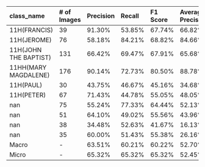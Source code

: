 | class_name            | # of Images   | Precision   | Recall   | F1 Score   | Average Precision   |
|:----------------------|:--------------|:------------|:---------|:-----------|:--------------------|
| 11H(FRANCIS)          | 39            | 91.30%      | 53.85%   | 67.74%     | 66.82%              |
| 11H(JEROME)           | 76            | 58.18%      | 84.21%   | 68.82%     | 84.66%              |
| 11H(JOHN THE BAPTIST) | 131           | 66.42%      | 69.47%   | 67.91%     | 65.68%              |
| 11HH(MARY MAGDALENE)  | 176           | 90.14%      | 72.73%   | 80.50%     | 88.78%              |
| 11H(PAUL)             | 30            | 43.75%      | 46.67%   | 45.16%     | 34.68%              |
| 11H(PETER)            | 67            | 71.43%      | 44.78%   | 55.05%     | 48.05%              |
| nan                   | 75            | 55.24%      | 77.33%   | 64.44%     | 52.13%              |
| nan                   | 51            | 64.10%      | 49.02%   | 55.56%     | 43.96%              |
| nan                   | 38            | 34.48%      | 52.63%   | 41.67%     | 16.13%              |
| nan                   | 35            | 60.00%      | 51.43%   | 55.38%     | 26.16%              |
| Macro                 | -             | 63.51%      | 60.21%   | 60.22%     | 52.70%              |
| Micro                 | -             | 65.32%      | 65.32%   | 65.32%     | 52.45%              |